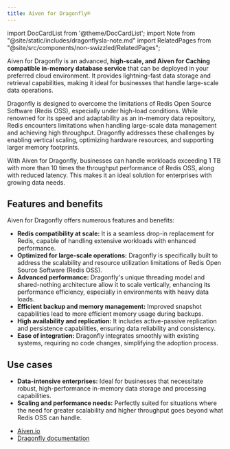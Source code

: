 ```yaml
---
title: Aiven for Dragonfly®
---
```


import DocCardList from '@theme/DocCardList';
import Note from "@site/static/includes/dragonflysla-note.md"
import RelatedPages from "@site/src/components/non-swizzled/RelatedPages";

Aiven for Dragonfly is an advanced, **high-scale, and Aiven for Caching compatible in-memory database service** that can be deployed in your preferred cloud environment.
It provides lightning-fast data storage and retrieval capabilities, making it ideal for
businesses that handle large-scale data operations.

Dragonfly is designed to overcome the limitations of Redis Open Source
Software (Redis OSS), especially under high-load conditions. While
renowned for its speed and adaptability as an in-memory data repository,
Redis encounters limitations when handling large-scale data management
and achieving high throughput. Dragonfly addresses these challenges by
enabling vertical scaling, optimizing hardware resources, and supporting
larger memory footprints.

With Aiven for Dragonfly, businesses can handle workloads exceeding 1 TB
with more than 10 times the throughput performance of Redis OSS, along
with reduced latency. This makes it an ideal solution for enterprises
with growing data needs.

<Note/>

## Features and benefits

Aiven for Dragonfly offers numerous features and benefits:

-   **Redis compatibility at scale:** It is a seamless drop-in
    replacement for Redis, capable of handling extensive workloads with
    enhanced performance.
-   **Optimized for large-scale operations:** Dragonfly is specifically
    built to address the scalability and resource utilization
    limitations of Redis Open Source Software (Redis OSS).
-   **Advanced performance:** Dragonfly's unique threading model and
    shared-nothing architecture allow it to scale vertically, enhancing
    its performance efficiency, especially in environments with heavy
    data loads.
-   **Efficient backup and memory management:** Improved snapshot
    capabilities lead to more efficient memory usage during backups.
-   **High availability and replication:** It includes active-passive
    replication and persistence capabilities, ensuring data reliability
    and consistency.
-   **Ease of integration:** Dragonfly integrates smoothly with existing
    systems, requiring no code changes, simplifying the adoption
    process.

## Use cases

-   **Data-intensive enterprises:** Ideal for businesses that
    necessitate robust, high-performance in-memory data storage and
    processing capabilities.
-   **Scaling and performance needs:** Perfectly suited for situations
    where the need for greater scalability and higher throughput goes
    beyond what Redis OSS can handle.

<!-- vale off -->
<RelatedPages/>
<!-- vale on -->

- [Aiven.io](https://aiven.io/dragonfly)
- [Dragonfly documentation](https://www.dragonflydb.io/docs)
